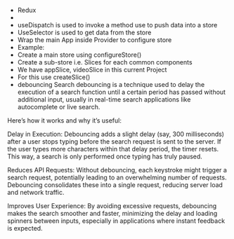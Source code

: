 - Redux
-
- useDispatch is used to invoke a method use to push data into a store
- UseSelector is used to get data from the store
- Wrap the main App inside Provider to configure store
- Example: <Provider store={appStore}> </Provider>
- Create a main store using configureStore()
- Create a sub-store i.e. Slices for each common components 
- We have appSlice, videoSlice in this current Project
- For this use createSlice()
- debouncing 
Search debouncing is a technique used to delay the execution of a search function until a certain period has passed without additional input, usually in real-time search applications like autocomplete or live search.

Here’s how it works and why it’s useful:

Delay in Execution: Debouncing adds a slight delay (say, 300 milliseconds) after a user stops typing before the search request is sent to the server. If the user types more characters within that delay period, the timer resets. This way, a search is only performed once typing has truly paused.

Reduces API Requests: Without debouncing, each keystroke might trigger a search request, potentially leading to an overwhelming number of requests. Debouncing consolidates these into a single request, reducing server load and network traffic.

Improves User Experience: By avoiding excessive requests, debouncing makes the search smoother and faster, minimizing the delay and loading spinners between inputs, especially in applications where instant feedback is expected.
#
#
#
#
#
#
#
#
##
#